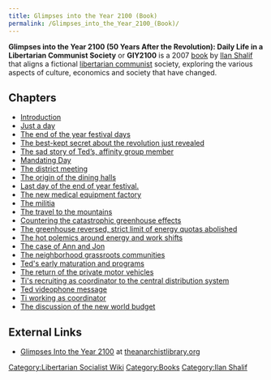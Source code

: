 ```yaml
---
title: Glimpses into the Year 2100 (Book)
permalink: /Glimpses_into_the_Year_2100_(Book)/
---
```


**Glimpses into the Year 2100 (50 Years After the Revolution): Daily
Life in a Libertarian Communist Society** or **GIY2100** is a 2007
[book](List_of_Libertarian_Socialist_Books "wikilink") by [Ilan
Shalif](Ilan_Shalif "wikilink") that aligns a fictional [libertarian
communist](Anarcho-Communism "wikilink") society, exploring the various
aspects of culture, economics and society that have changed.

## Chapters

- [Introduction](Introduction_(GIY2100) "wikilink")
- [Just a day](Just_a_day_(GIY2100) "wikilink")
- [The end of the year festival
  days](The_end_of_the_year_festival_days_(GIY2100) "wikilink")
- [The best-kept secret about the revolution just
  revealed](The_best-kept_secret_about_the_revolution_just_revealed_(GIY2100) "wikilink")
- [The sad story of Ted’s, affinity group
  member](The_sad_story_of_Ted’s,_affinity_group_member_(GIY2100) "wikilink")
- [Mandating Day](Mandating_Day_(GIY2100) "wikilink")
- [The district meeting](The_district_meeting_(GIY2100) "wikilink")
- [The origin of the dining
  halls](The_origin_of_the_dining_halls_(GIY2100) "wikilink")
- [Last day of the end of year
  festival.](Last_day_of_the_end_of_year_festival._(GIY2100) "wikilink")
- [The new medical equipment
  factory](The_new_medical_equipment_factory_(GIY2100) "wikilink")
- [The militia](The_militia_(GIY2100) "wikilink")
- [The travel to the
  mountains](The_travel_to_the_mountains_(GIY2100) "wikilink")
- [Countering the catastrophic greenhouse
  effects](Countering_the_catastrophic_greenhouse_effects_(GIY2100) "wikilink")
- [The greenhouse reversed, strict limit of energy quotas
  abolished](The_greenhouse_reversed,_strict_limit_of_energy_quotas_abolished_(GIY2100) "wikilink")
- [The hot polemics around energy and work
  shifts](The_hot_polemics_around_energy_and_work_shifts_(GIY2100) "wikilink")
- [The case of Ann and
  Jon](The_case_of_Ann_and_Jon_(GIY2100) "wikilink")
- [The neighborhood grassroots
  communities](The_neighborhood_grassroots_communities_(GIY2100) "wikilink")
- [Ted's early maturation and
  programs](Ted's_early_maturation_and_programs_(GIY2100) "wikilink")
- [The return of the private motor
  vehicles](The_return_of_the_private_motor_vehicles_(GIY2100) "wikilink")
- [Ti's recruiting as coordinator to the central distribution
  system](Ti's_recruiting_as_coordinator_to_the_central_distribution_system_(GIY2100) "wikilink")
- [Ted videophone message](Ted_videophone_message_(GIY2100) "wikilink")
- [Ti working as
  coordinator](Ti_working_as_coordinator_(GIY2100) "wikilink")
- [The discussion of the new world
  budget](The_discussion_of_the_new_world_budget_(GIY2100) "wikilink")

## External Links

- [Glimpses Into the Year
  2100](https://theanarchistlibrary.org/library/ilan-shalif-glimpses-into-the-year-2100-50-years-after-the-revoution)
  at [theanarchistlibrary.org](theanarchistlibrary.org "wikilink")

[Category:Libertarian Socialist
Wiki](Category:Libertarian_Socialist_Wiki "wikilink")
[Category:Books](Category:Books "wikilink") [Category:Ilan
Shalif](Category:Ilan_Shalif "wikilink")